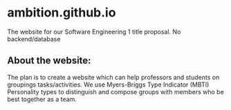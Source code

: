 # ambition.github.io

The website for our Software Engineering 1 title proposal.
No backend/database

## About the website:
The plan is to create a website which can help professors and students on groupings tasks/activities.
We use Myers-Briggs Type Indicator (MBTI) Personality types to distinguish and compose groups with members who be best together as a team.
